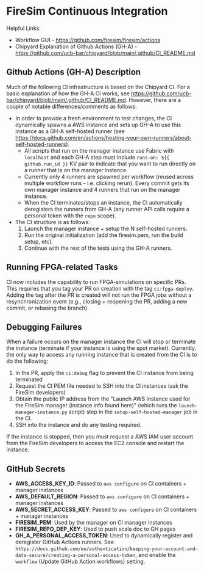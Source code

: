 FireSim Continuous Integration
==============================

Helpful Links:
* Workflow GUI - https://github.com/firesim/firesim/actions
* Chipyard Explanation of Github Actions (GH-A) - https://github.com/ucb-bar/chipyard/blob/main/.github/CI_README.md

Github Actions (GH-A) Description
---------------------------------

Much of the following CI infrastructure is based on the Chipyard CI.
For a basic explanation of how the GH-A CI works, see https://github.com/ucb-bar/chipyard/blob/main/.github/CI_README.md.
However, there are a couple of notable differences/comments as follows:

* In order to provide a fresh environment to test changes, the CI dynamically spawns a AWS instance and sets up GH-A
to use this instance as a GH-A self-hosted runner (see https://docs.github.com/en/actions/hosting-your-own-runners/about-self-hosted-runners).
    * All scripts that run on the manager instance use Fabric with `localhost` and each GH-A step must include `runs-on: ${{ github.run_id }}` KV pair to indicate that you want to run directly on a runner that is on the manager instance.
    * Currently only 4 runners are spawned per workflow (reused across multiple workflow runs - i.e. clicking rerun). Every commit gets its own manager instance and 4 runners that run on the manager instance.
    * When the CI terminates/stops an instance, the CI automatically deregisters the runners from GH-A (any runner API calls require a personal token with the `repo` scope).
* The CI structure is as follows:
    1. Launch the manager instance + setup the N self-hosted runners.
    2. Run the original initialization (add the firesim.pem, run the build setup, etc).
    3. Continue with the rest of the tests using the GH-A runners.


Running FPGA-related Tasks
--------------------------

CI now includes the capability to run FPGA-simulations on specific PRs. This requires that you tag your PR on creation with the tag `ci:fpga-deploy`. Adding the tag after the PR is created will not run the FPGA jobs without a resynchronization event (e.g., closing + reopening the PR, adding a new commit, or rebasing the branch). 

Debugging Failures
------------------

When a failure occurs on the manager instance the CI will stop or terminate the instance (terminate if your instance is using the spot market).
Currently, the only way to access any running instance that is created from the CI is to do the following:

1. In the PR, apply the `ci:debug` flag to prevent the CI instance from being terminated
2. Request the CI PEM file needed to SSH into the CI instances (ask the FireSim developers)
3. Obtain the public IP address from the "Launch AWS instance used for the FireSim manager (instance info found here)" (which runs the `launch-manager-instance.py` script) step in the `setup-self-hosted-manager` job in the CI.
4. SSH into the instance and do any testing required.

If the instance is stopped, then you must request a AWS IAM user account from the FireSim developers to access the EC2 console and restart the instance.

GitHub Secrets
--------------
* **AWS_ACCESS_KEY_ID**: Passed to `aws configure` on CI containers + manager instances
* **AWS_DEFAULT_REGION**: Passed to `aws configure` on CI containers + manager instances
* **AWS_SECRET_ACCESS_KEY**: Passed to `aws configure` on CI containers + manager instances
* **FIRESIM_PEM**: Used by the manager on CI manager instances
* **FIRESIM_REPO_DEP_KEY**: Used to push scala doc to GH pages
* **GH_A_PERSONAL_ACCESS_TOKEN**: Used to dynamically register and deregister GitHub Actions runners. See `https://docs.github.com/en/authentication/keeping-your-account-and-data-secure/creating-a-personal-access-token`, and enable the `workflow` (Update GitHub Action workflows) setting.
